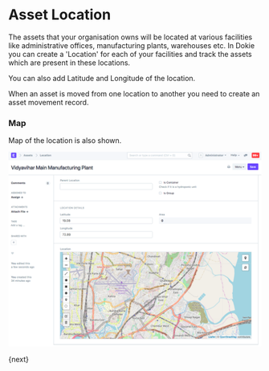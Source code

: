 # Asset Location

The assets that your organisation owns will be located at various facilities like administrative offices, manufacturing plants, warehouses etc. In Dokie you can create a 'Location' for each of your facilities and track the assets which are present in these locations.

You can also add Latitude and Longitude of the location.

When an asset is moved from one location to another you need to create an asset movement record.

### Map

Map of the location is also shown.

<img class="screenshot" alt="Asset" src="./assets/asset_location.png">

{next}
